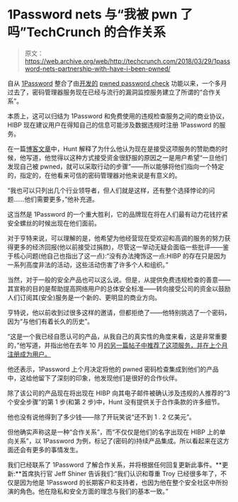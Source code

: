 # 1Password nets 与“我被 pwn 了吗”TechCrunch 的合作关系

> 原文：<https://web.archive.org/web/http://techcrunch.com/2018/03/29/1password-nets-partnership-with-have-i-been-pwned/>

自从 [1Password](https://web.archive.org/web/20230129235115/https://techcrunch.com/tag/1password/) 整合了由[开发的](https://web.archive.org/web/20230129235115/https://haveibeenpwned.com/) [pwned password check](https://web.archive.org/web/20230129235115/https://haveibeenpwned.com/Passwords) 功能以来，一个多月过去了，密码管理器服务现在已经与流行的漏洞监控服务建立了所谓的“合作关系”。

本质上，这可以归结为 1Password 和免费使用的违规检查服务之间的商业协议，HIBP 现在建议用户在得知自己的信息可能涉及数据违规时注册 1Password 的服务。

在一篇[博客文章](https://web.archive.org/web/20230129235115/https://www.troyhunt.com/have-i-been-pwned-is-now-partnering-with-1password/)中，Hunt 解释了为什么他认为现在是接受这项服务的赞助商的时候，他写道，他觉得以这种方式接受资金很舒服的原因之一是用户希望“一旦他们发现自己被 pwned，就可以采取行动的步骤”——所以能够将他们指向一个特定的，指定的，在他看来可信的密码管理器对他来说是有意义的。

“我也可以只列出几个行业领导者，但人们就是这样，还有整个选择悖论的问题……他们需要更多，”他补充道。

这当然是 1Password 的一个重大胜利，它的品牌现在将在人们最有动力花钱拧紧安全螺丝的时候出现在他们面前。

对于亨特来说，可以理解的是，他希望为他经营现在受欢迎和高调的服务的努力获得更多的经济回报(他以前接受过捐款)，尽管这一举动无疑会面临一些批评——鉴于核心问题(他自己也指出了这一点):“没有办法掩饰这一点:HIBP 的存在只是因为一系列高度非法的活动，这些活动伤害了许多个人和组织。”

当然，对于一般的安全产品也可以这么说。但是，从提供免费违规检查的善意——其宣称的目的是帮助提高网络用户的总体安全标准——转向接受公司的资金以鼓励人们订阅其(安全)服务是一个新的、更明显的商业方向。

亨特说，他以前收到过很多这样的邀请，但都拒绝了——他特别挑选了一个密码，因为“与他们有着长久的历史”。

“这是一个我已经自愿认可的产品，从我自己的真实性的角度来看，这是非常重要的，”他写道，并指出他在去年 10 月[的另一篇帖子中推荐了这项服务，并在上个月注册成为用户。](https://web.archive.org/web/20230129235115/https://www.troyhunt.com/heres-how-i-decide-what-i-endorse-and-how-i-ensure-transparency/)

他还表示，1Password 上个月决定将他的 pwned 密码检查集成到他们的产品中，这给他留下了深刻的印象，他发现他们是很好的合作伙伴。

除了该公司的产品现在将出现在 HIBP 向其电子邮件被确认涉及违规的人推荐的“3 个安全步骤”的第 1 步(和第 2 步)中，Hunt 没有提供关于合作条款的许多细节。

他也没有说他得到了多少钱——除了开玩笑说“还不到 1 . 2 亿美元”。

但他确实声称这是一种“合作关系”，而“不仅仅是他们的名字出现在 HIBP 上的单向关系”，以 1Password 为例，标记了(密码的)持续产品集成。所以看起来在这方面还会有更多的事情发生。

我们已经联系了 1Password 了解合作关系，并将根据任何回复更新此事件。**更新:**首席执行官 Jeff Shiner 告诉我们:“我们认识和尊重 Troy 已经很多年了，不仅是因为他是 1Password 的长期客户和支持者，也因为他在整个安全社区中所扮演的角色。他在隐私和安全方面的理念与我们的基本一致。”